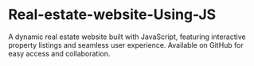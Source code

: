 # Real-estate-website-Using-JS
A dynamic real estate website built with JavaScript, featuring interactive property listings and seamless user experience. Available on GitHub for easy access and collaboration.
